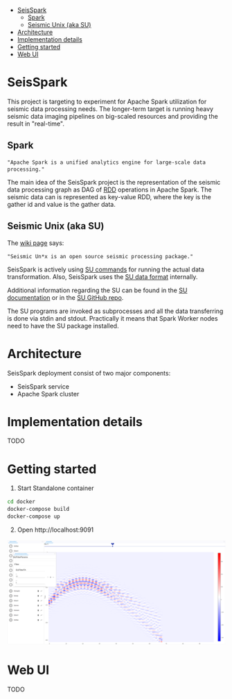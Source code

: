 - [SeisSpark](#seisspark)
  - [Spark](#spark)
  - [Seismic Unix (aka SU)](#seismic-unix-aka-su)
- [Architecture](#architecture)
- [Implementation details](#implementation-details)
- [Getting started](#getting-started)
- [Web UI](#web-ui)

# SeisSpark

This project is targeting to experiment for Apache Spark utilization for seismic data processing needs.
The longer-term target is running heavy seismic data imaging pipelines on big-scaled resources and providing the result in "real-time".

## Spark

```
"Apache Spark is a unified analytics engine for large-scale data processing."
```

The main idea of the SeisSpark project is the representation of the seismic data processing graph as DAG of [RDD](https://spark.apache.org/docs/3.0.0/rdd-programming-guide.html) operations in Apache Spark.
The seismic data can is represented as key-value RDD, where the key is the gather id and value is the gather data.

## Seismic Unix (aka SU)

The [wiki page](https://wiki.seismic-unix.org/doku.php) says:
```
"Seismic Un*x is an open source seismic processing package."
```
SeisSpark is actively using [SU commands](https://wiki.seismic-unix.org/tutorials:first_steps) for running the actual data transformation. Also, SeisSpark uses the [SU data format](https://wiki.seismic-unix.org/sudoc:su_data_format) internally.

Additional information regarding the SU can be found in the [SU documentation](https://web.mit.edu/cwpsu_v44r1/sumanual_600dpi_letter.pdf
) or in the [SU GitHub repo](https://github.com/JohnWStockwellJr/SeisUnix).

The SU programs are invoked as subprocesses and all the data transferring is done via stdin and stdout. Practically it means that Spark Worker nodes need to have the SU package installed.

# Architecture

SeisSpark deployment consist of two major components:
- SeisSpark service
- Apache Spark cluster




# Implementation details

TODO


# Getting started

1. Start Standalone container

```sh
cd docker
docker-compose build
docker-compose up
```

2. Open http://localhost:9091

![Alt text](/images/pipeline_viewer.png?raw=true "Main Window")

# Web UI

TODO
